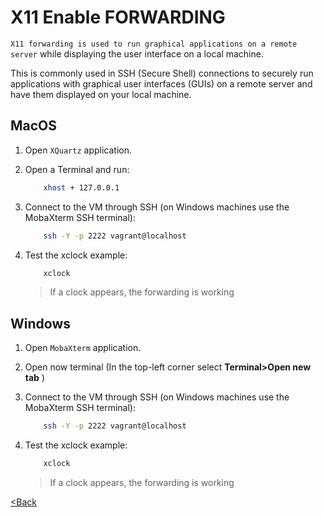 # X11 Enable FORWARDING

`X11 forwarding is used to run graphical applications on a remote server` while displaying the user interface on a local machine.

This is commonly used in SSH (Secure Shell) connections to securely run applications with graphical user interfaces (GUIs) on a remote server and have them displayed on your local machine.

## MacOS

1. Open `XQuartz` application.

1. Open a Terminal and run:

    ```bash
        xhost + 127.0.0.1
    ```
1. Connect to the VM through SSH (on Windows machines use the MobaXterm SSH terminal):

    ```bash
        ssh -Y -p 2222 vagrant@localhost
    ```

1. Test the xclock example:

    ```bash
        xclock
    ```
    > If a clock appears, the forwarding is working

## Windows
1. Open `MobaXterm` application.
2. Open now terminal (In the top-left corner select **Terminal>Open new tab** )
 
3. Connect to the VM through SSH (on Windows machines use the MobaXterm SSH terminal):

    ```bash
        ssh -Y -p 2222 vagrant@localhost
    ```

4. Test the xclock example:

    ```bash
        xclock
    ```
    > If a clock appears, the forwarding is working

[<Back](../README.md)


